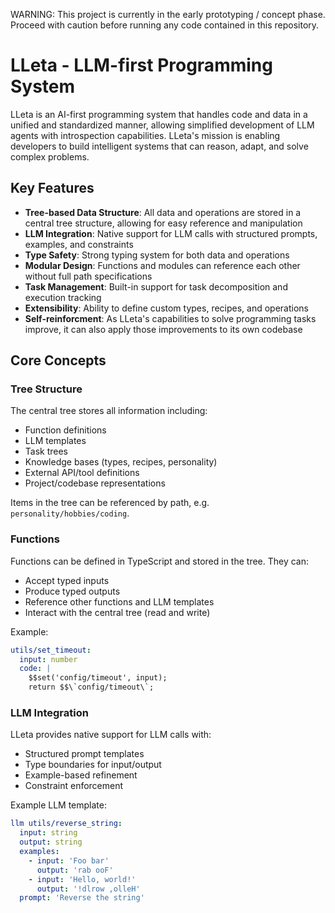 WARNING: This project is currently in the early prototyping / concept phase. Proceed with caution before running any code contained in this repository.

# LLeta - LLM-first Programming System

LLeta is an AI-first programming system that handles code and data in a unified and standardized manner, allowing simplified development of LLM agents with introspection capabilities. LLeta's mission is enabling developers to build intelligent systems that can reason, adapt, and solve complex problems.

## Key Features

- **Tree-based Data Structure**: All data and operations are stored in a central tree structure, allowing for easy reference and manipulation
- **LLM Integration**: Native support for LLM calls with structured prompts, examples, and constraints
- **Type Safety**: Strong typing system for both data and operations
- **Modular Design**: Functions and modules can reference each other without full path specifications
- **Task Management**: Built-in support for task decomposition and execution tracking
- **Extensibility**: Ability to define custom types, recipes, and operations
- **Self-reinforcment**: As LLeta's capabilities to solve programming tasks improve, it can also apply those improvements to its own codebase

## Core Concepts

### Tree Structure

The central tree stores all information including:

- Function definitions
- LLM templates
- Task trees
- Knowledge bases (types, recipes, personality)
- External API/tool definitions
- Project/codebase representations

Items in the tree can be referenced by path, e.g. `personality/hobbies/coding`.

### Functions

Functions can be defined in TypeScript and stored in the tree. They can:

- Accept typed inputs
- Produce typed outputs
- Reference other functions and LLM templates
- Interact with the central tree (read and write)

Example:

```yaml
utils/set_timeout:
  input: number
  code: |
    $$set('config/timeout', input);
    return $$\`config/timeout\`;
```

### LLM Integration

LLeta provides native support for LLM calls with:

- Structured prompt templates
- Type boundaries for input/output
- Example-based refinement
- Constraint enforcement

Example LLM template:

```yaml
llm utils/reverse_string:
  input: string
  output: string
  examples:
    - input: 'Foo bar'
      output: 'rab ooF'
    - input: 'Hello, world!'
      output: '!dlrow ,olleH'
  prompt: 'Reverse the string'
```
